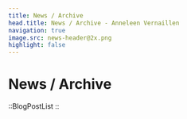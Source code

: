 ```yaml
---
title: News / Archive
head.title: News / Archive - Anneleen Vernaillen
navigation: true
image.src: news-header@2x.png
highlight: false
---
```


# News / Archive

::BlogPostList
::
